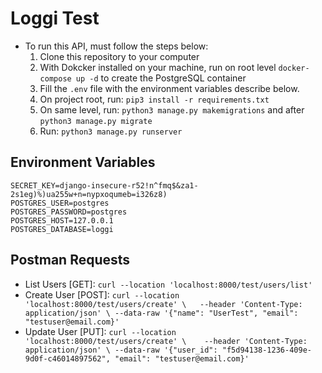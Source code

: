 # Loggi Test

- To run this API, must follow the steps below:
	1. Clone this repository to your computer
	2. With Dokcker installed on your machine, run on root level ```docker-compose up -d``` to create the PostgreSQL container
	3. Fill the `.env` file with the environment variables describe below.
	4. On project root, run: ```pip3 install -r requirements.txt```
	5. On same level, run: ```python3 manage.py makemigrations``` and after ```python3 manage.py migrate```
	6. Run: ```python3 manage.py runserver```


## Environment Variables
```
SECRET_KEY=django-insecure-r52!n^fmq$&za1-2s1eg)%)ua255w+n=nypxoqumeb=i326z8)
POSTGRES_USER=postgres
POSTGRES_PASSWORD=postgres
POSTGRES_HOST=127.0.0.1
POSTGRES_DATABASE=loggi
```

## Postman Requests

- List Users [GET]: ``curl --location 'localhost:8000/test/users/list'``
- Create User [POST]: ```curl --location 'localhost:8000/test/users/create' \ 	--header 'Content-Type: application/json' \ --data-raw '{"name": "UserTest", "email": "testuser@email.com}'```
- Update User [PUT]: ```curl --location 'localhost:8000/test/users/create' \ 	--header 'Content-Type: application/json' \ --data-raw '{"user_id": "f5d94138-1236-409e-9d0f-c46014897562", "email": "testuser@email.com}'```
